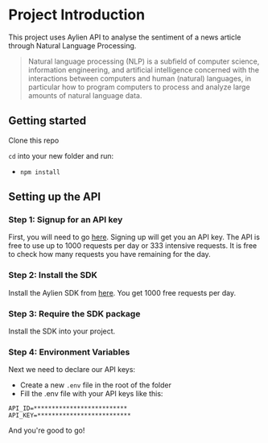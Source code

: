 # Project Introduction

This project uses Aylien API to analyse the sentiment of a news article through Natural Language Processing.

> Natural language processing (NLP) is a subfield of computer science, information engineering, and artificial intelligence
concerned with the interactions between computers and human (natural) languages, in particular how to program computers to
process and analyze large amounts of natural language data.

## Getting started

Clone this repo

`cd` into your new folder and run:
- `npm install`

## Setting up the API

### Step 1: Signup for an API key
First, you will need to go [here](https://developer.aylien.com/signup). Signing up will get you an API key. The API is free to use up to 1000 requests per day or 333 intensive requests. It is free to check how many requests you have remaining for the day.

### Step 2: Install the SDK
Install the Aylien SDK from [here](https://docs.aylien.com/textapi/sdks/#sdks). You get 1000 free requests per day. 

### Step 3: Require the SDK package
Install the SDK into your project.

### Step 4: Environment Variables
Next we need to declare our API keys:
- Create a new ```.env``` file in the root of the folder
- Fill the .env file with your API keys like this:
```
API_ID=**************************
API_KEY=**************************
```

And you're good to go!
